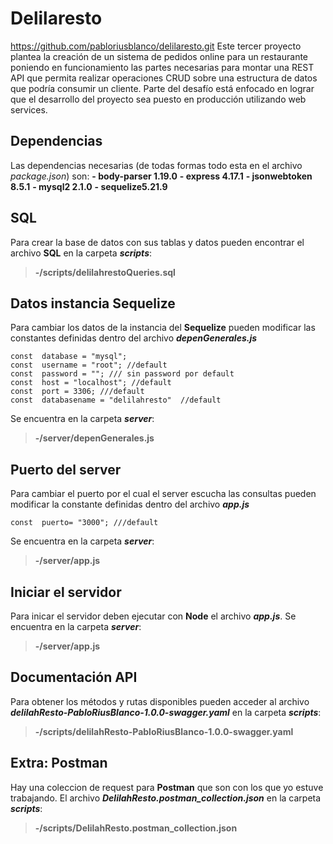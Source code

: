 # Delilaresto
https://github.com/pabloriusblanco/delilaresto.git
Este tercer proyecto plantea la creación de un sistema de pedidos online para un restaurante poniendo en funcionamiento las partes necesarias para montar una REST API que permita realizar operaciones CRUD sobre una estructura de datos que podría consumir un cliente. Parte del desafío está enfocado en lograr que el desarrollo del proyecto sea puesto en producción utilizando web services.

## Dependencias

Las dependencias necesarias (de todas formas todo esta en el archivo *package.json*) son:
 **- body-parser 1.19.0**
 **- express 4.17.1**
 **- jsonwebtoken 8.5.1**
 **- mysql2 2.1.0**
 **- sequelize5.21.9**
 

## SQL

Para crear la base de datos con sus tablas y datos pueden encontrar el archivo **SQL** en la carpeta ***scripts***:
> **-/scripts/delilahrestoQueries.sql**

## Datos instancia Sequelize

Para cambiar los datos de la instancia del **Sequelize** pueden modificar las constantes definidas dentro del archivo ***depenGenerales.js***

    const  database = "mysql";
    const  username = "root"; //default
    const  password = ""; /// sin password por default
    const  host = "localhost"; //default
    const  port = 3306; ///default
    const  databasename = "delilahresto"  //default
    
Se encuentra en la carpeta ***server***:
> **-/server/depenGenerales.js**
 
## Puerto del server

Para cambiar el puerto por el cual el server escucha las consultas pueden modificar la constante definidas dentro del archivo ***app.js***

    const  puerto= "3000"; ///default
    
Se encuentra en la carpeta ***server***:
> **-/server/app.js**

## Iniciar el servidor

Para inicar el servidor deben ejecutar con **Node** el archivo ***app.js***. Se encuentra en la carpeta ***server***:
> **-/server/app.js**

## Documentación API

Para obtener los métodos y rutas disponibles pueden acceder al archivo ***delilahResto-PabloRiusBlanco-1.0.0-swagger.yaml*** en la carpeta ***scripts***:
> **-/scripts/delilahResto-PabloRiusBlanco-1.0.0-swagger.yaml**

## Extra: Postman
Hay una coleccion de request para **Postman** que son con los que yo estuve trabajando. El archivo ***DelilahResto.postman_collection.json*** en la carpeta ***scripts***:
> **-/scripts/DelilahResto.postman_collection.json**

